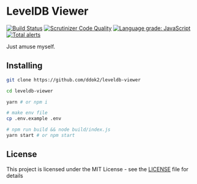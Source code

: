 # LevelDB Viewer

[![Build Status](https://scrutinizer-ci.com/g/ddok2/leveldb-viewer/badges/build.png?b=master)](https://scrutinizer-ci.com/g/ddok2/leveldb-viewer/build-status/master)
[![Scrutinizer Code Quality](https://scrutinizer-ci.com/g/ddok2/leveldb-viewer/badges/quality-score.png?b=master)](https://scrutinizer-ci.com/g/ddok2/leveldb-viewer/?branch=master)
[![Language grade: JavaScript](https://img.shields.io/lgtm/grade/javascript/g/ddok2/leveldb-viewer.svg?logo=lgtm&logoWidth=18)](https://lgtm.com/projects/g/ddok2/leveldb-viewer/context:javascript)
[![Total alerts](https://img.shields.io/lgtm/alerts/g/ddok2/leveldb-viewer.svg?logo=lgtm&logoWidth=18)](https://lgtm.com/projects/g/ddok2/leveldb-viewer/alerts/)

Just amuse myself.

## Installing

```bash
git clone https://github.com/ddok2/leveldb-viewer

cd leveldb-viewer

yarn # or npm i

# make env file
cp .env.example .env

# npm run build && node build/index.js
yarn start # or npm start

```

## License

This project is licensed under the MIT License - see the [LICENSE](LICENSE) file for details

